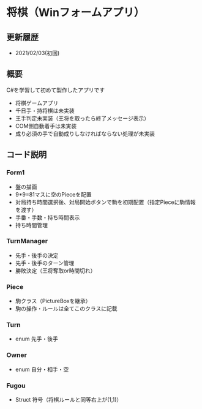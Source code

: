 # 将棋（Winフォームアプリ）
## 更新履歴
- 2021/02/03(初回)
## 概要
C#を学習して初めて製作したアプリです
- 将棋ゲームアプリ
- 千日手・持将棋は未実装
- 王手判定未実装（王将を取ったら終了メッセージ表示）
- COM側自動着手は未実装
- 成り必須の手で自動成りしなければならない処理が未実装
## コード説明
### Form1
- 盤の描画
- 9\*9=81マスに空のPieceを配置
- 対局持ち時間選択後、対局開始ボタンで駒を初期配置（指定Pieceに駒情報を渡す）
- 手番・手数・持ち時間表示
- 持ち時間管理
### TurnManager
- 先手・後手の決定
- 先手・後手のターン管理
- 勝敗決定（王将奪取or時間切れ）
### Piece
- 駒クラス（PictureBoxを継承）
- 駒の操作・ルールは全てこのクラスに記載
### Turn
- enum 先手・後手
### Owner
- enum 自分・相手・空
### Fugou
- Struct 符号（将棋ルールと同等右上が(1,1)）
